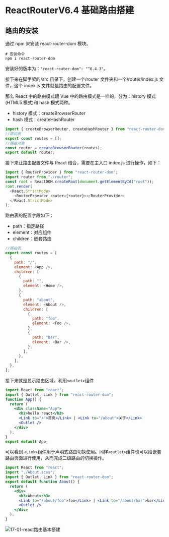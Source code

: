# ReactRouterV6.4 基础路由搭建

## 路由的安装

通过 npm 来安装 react-router-dom 模块。

```shell
# 安装命令
npm i react-router-dom
```

安装好的版本为：`"react-router-dom": "^6.4.3"`。

接下来在脚手架的/src 目录下，创建一个/router 文件夹和一个/router/index.js 文件，这个 index.js 文件就是路由的配置文件。

那么 React 中的路由模式跟 Vue 中的路由模式是一样的，分为：history 模式(HTML5 模式)和 hash 模式两种。

- history 模式：createBrowserRouter
- hash 模式：createHashRouter

```javascript
import { createBrowserRouter, createHashRouter } from "react-router-dom";
//路由表
export const routes = [];
//路由对象
const router = createBrowserRouter(routes);
export default router;
```

接下来让路由配置文件与 React 结合，需要在主入口 index.js 进行操作，如下：

```javascript
import { RouterProvider } from "react-router-dom";
import router from "./router";
const root = ReactDOM.createRoot(document.getElementById("root"));
root.render(
  <React.StrictMode>
    <RouterProvider router={router}></RouterProvider>
  </React.StrictMode>
);
```

路由表的配置字段如下：

- path：指定路径
- element：对应组件
- children：嵌套路由

```javascript
//路由表
export const routes = [
  {
    path: "/",
    element: <App />,
    children: [
      {
        path: "",
        element: <Home />,
      },
      {
        path: "about",
        element: <About />,
        children: [
          {
            path: "foo",
            element: <Foo />,
          },
          {
            path: "bar",
            element: <Bar />,
          },
        ],
      },
    ],
  },
];
```

接下来就是显示路由区域，利用`<outlet>`组件

```jsx
import React from "react";
import { Outlet, Link } from "react-router-dom";
function App() {
  return (
    <div className="App">
      <h2>hello react</h2>
      <Link to="/">首页</Link> | <Link to="/about">关于</Link>
      <Outlet />
    </div>
  );
}
export default App;
```

可以看到 `<Link>`组件用于声明式路由切换使用。同样`<outlet>`组件也可以给嵌套路由页面进行使用，从而完成二级路由的切换操作。

```jsx
import React from "react";
import "./About.scss";
import { Outlet, Link } from "react-router-dom";
export default function About() {
  return (
    <div>
      <h3>About</h3>
      <Link to="/about/foo">foo</Link> | <Link to="/about/bar">bar</Link>
      <Outlet />
    </div>
  );
}
```

![17-01-react路由基本搭建](https://qn.huat.xyz/mac/202310231006095.png)
